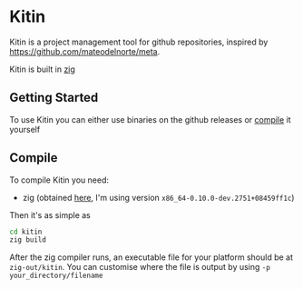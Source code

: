 # Kitin
Kitin is a project management tool for github repositories, inspired by https://github.com/mateodelnorte/meta.

Kitin is built in [zig](https://ziglang.org)

## Getting Started
To use Kitin you can either use binaries on the github releases or [compile](#compile) it yourself

## Compile
To compile Kitin you need:
- zig (obtained [here](https://ziglang.org/download/), I'm using version `x86_64-0.10.0-dev.2751+08459ff1c`)

Then it's as simple as
```sh
cd kitin
zig build
```
After the zig compiler runs, an executable file for your platform should be at `zig-out/kitin`. You can customise where the file is output by using `-p your_directory/filename`